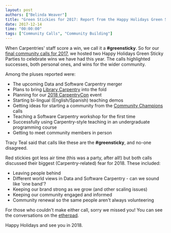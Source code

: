 ```yaml
---
layout: post
authors: ["Belinda Weaver"]
title: "Green Stickies for 2017: Report from the Happy Holidays Green Sticky Party Calls"
date: 2017-12-14
time: "00:00:00"
tags: ["Community Calls", "Community Building"]
---
```


When Carpentries' staff score a win, we call it a **#greensticky**. So for our
[final community calls for 2017](http://pad.software-carpentry.org/community-call-2017-12-14), we hosted two 
Happy Holidays Green Sticky Parties to celebrate wins we have had this year. The calls highlighted successes, both personal ones, 
and wins for the wider community. 

Among the pluses reported were: 

- The upcoming Data and Software Carpentry merger
- Plans to bring [Library Carpentry](http://librarycarpentry.github.io/) into the fold
- Planning for our [2018 CarpentryCon](http://www.carpentrycon.org/) event
- Starting bi-lingual (English/Spanish) teaching demos
- Getting ideas for starting a community from the [Community Champions](http://pad.software-carpentry.org/champions) calls 
- Teaching a Software Carpentry workshop for the first time
- Successfully using Carpentry-style teaching in an undergraduate programming course 
- Getting to meet community members in person 

Tracy Teal said that calls like these are the **#greensticky**, and no-one disagreed.

Red stickies got less air time (this was a party, after all!) but both calls discussed their biggest (Carpentry-related) fear for 
2018. These included:

- Leaving people behind 
- Different world views in Data and Software Carpentry - can we sound like 'one band'?
- Keeping our brand strong as we grow (and other scaling issues)
- Keeping our community engaged and informed
- Community renewal so the same people aren't always volunteering

For those who couldn't make either call, sorry we missed you! You can see the conversations on the [etherpad](http://pad.software-carpentry.org/community-call-2017-12-14).

Happy Holidays and see you in 2018.
